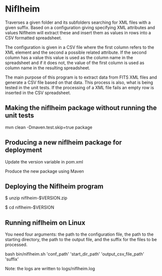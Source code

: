 
# Niflheim
Traverses a given folder and its subfolders searching for XML files with a given suffix. 
Based on a configuration giving specifying XML attributes and values Niflheim will extract these 
and insert them as values in rows into a CSV formatted spreadsheet. 

The configuration is given in a CSV file where the first column refers to the XML element and 
the second a possible related attribute.
If the second column has a value this value is used as the column name in the spreadsheet and 
if it does not, the value of the first column is used as column name in the resulting spreadsheet.

The main purpose of this program is to extract data from FITS XML files and 
generate a CSV file based on that data. This process is also, what is being tested in the unit tests.
If the processing of a XML file fails an empty row is inserted in the CSV spreadsheet.

Making the niflheim package without running the unit tests
----------------------------------------------------------

mvn clean -Dmaven.test.skip=true package


Producing a new niflheim package for deployment
----------------------------------------------------------

Update the version variable in pom.xml

Produce the new package using Maven


Deploying the Niflheim program
-------------------------------
$ unzip niflheim-$VERSION.zip 

$ cd niflheim-$VERSION


Running niflheim on Linux
----------------------------------------------------------
You need four arguments: the path to the configuration file, the path to the starting directory, 
the path to the output file, and the suffix for the files to be processed.

bash bin/niflheim.sh 'conf_path' 'start_dir_path' 'output_csv_file_path' 'suffix'

Note: the logs are written to logs/niflheim.log 

